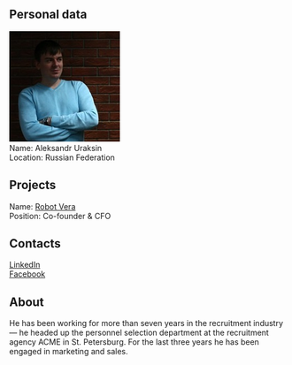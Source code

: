## Personal data
![aleksandr uraksin photo](photo/aleksandr_uraksin.jpg)  
Name:   Aleksandr Uraksin  
Location: Russian Federation  
## Projects 
Name: [Robot Vera](../projects/robot_vera.md)  
Position: Co-founder & CFO   
## Contacts
[LinkedIn](https://www.linkedin.com/in/aleksandr-uraksin-798b19b5/)      
[Facebook](https://www.facebook.com/aleksandr.uraksin)
## About
He has been working for more than seven years in the recruitment industry — he headed up the personnel selection department at the recruitment agency ACME in St. Petersburg. For the last three years he has been engaged in marketing and sales.
